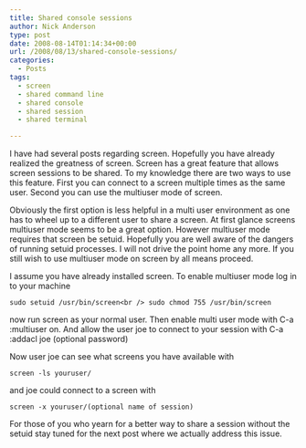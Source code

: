 ```yaml
---
title: Shared console sessions
author: Nick Anderson
type: post
date: 2008-08-14T01:14:34+00:00
url: /2008/08/13/shared-console-sessions/
categories:
  - Posts
tags:
  - screen
  - shared command line
  - shared console
  - shared session
  - shared terminal

---
```

I have had several posts regarding screen. Hopefully you have already realized the greatness of screen. Screen has a great feature that allows screen sessions to be shared. To my knowledge there are two ways to use this feature. First you can connect to a screen multiple times as the same user. Second you can use the multiuser mode of screen.<!--more-->

Obviously the first option is less helpful in a multi user environment as one has to wheel up to a different user to share a screen. At first glance screens multiuser mode seems to be a great option. However multiuser mode requires that screen be setuid. Hopefully you are well aware of the dangers of running setuid processes. I will not drive the point home any more. If you still wish to use multiuser mode on screen by all means proceed.

I assume you have already installed screen. To enable multiuser mode log in to your machine

`sudo setuid /usr/bin/screen<br />
sudo chmod 755 /usr/bin/screen`

now run screen as your normal user. Then enable multi user mode with C-a :multiuser on. And allow the user joe to connect to your session with C-a :addacl joe (optional password)

Now user joe can see what screens you have available with
  
`screen -ls youruser/`
  
and joe could connect to a screen with
  
`screen -x youruser/(optional name of session)`

For those of you who yearn for a better way to share a session without the setuid stay tuned for the next post where we actually address this issue.